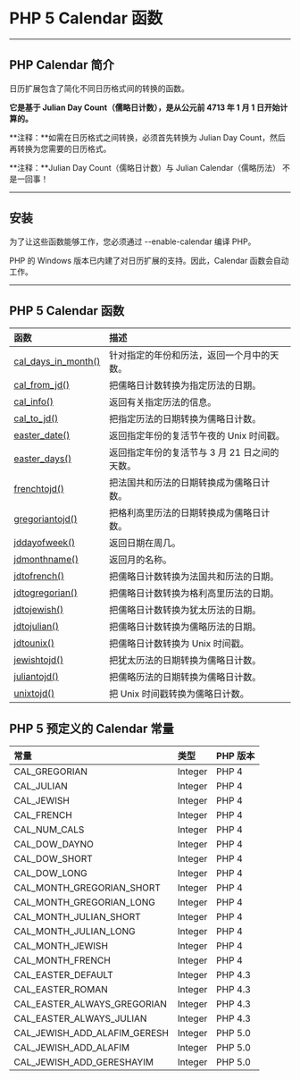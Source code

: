 # PHP 5 Calendar 函数

------

## PHP Calendar 简介

日历扩展包含了简化不同日历格式间的转换的函数。

**它是基于 Julian Day Count（儒略日计数），是从公元前 4713 年 1 月 1 日开始计算的。**

**注释：**如需在日历格式之间转换，必须首先转换为 Julian Day Count，然后再转换为您需要的日历格式。

**注释：**Julian Day Count（儒略日计数）与 Julian Calendar（儒略历法） 不是一回事！

------

## 安装

为了让这些函数能够工作，您必须通过 --enable-calendar 编译 PHP。

PHP 的 Windows 版本已内建了对日历扩展的支持。因此，Calendar 函数会自动工作。

------

## PHP 5 Calendar 函数

| 函数                                                         | 描述                                          |
| :----------------------------------------------------------- | :-------------------------------------------- |
| [cal_days_in_month()](https://www.runoob.com/php/func-cal-cal-days-in-month.html) | 针对指定的年份和历法，返回一个月中的天数。    |
| [cal_from_jd()](https://www.runoob.com/php/func-cal-cal-from-jd.html) | 把儒略日计数转换为指定历法的日期。            |
| [cal_info()](https://www.runoob.com/php/func-cal-cal-info.html) | 返回有关指定历法的信息。                      |
| [cal_to_jd()](https://www.runoob.com/php/func-cal-cal-to-jd.html) | 把指定历法的日期转换为儒略日计数。            |
| [easter_date()](https://www.runoob.com/php/func-cal-easter-date.html) | 返回指定年份的复活节午夜的 Unix 时间戳。      |
| [easter_days()](https://www.runoob.com/php/func-cal-easter-days.html) | 返回指定年份的复活节与 3 月 21 日之间的天数。 |
| [frenchtojd()](https://www.runoob.com/php/func-cal-frenchtojd.html) | 把法国共和历法的日期转换成为儒略日计数。      |
| [gregoriantojd()](https://www.runoob.com/php/func-cal-gregoriantojd.html) | 把格利高里历法的日期转换成为儒略日计数。      |
| [jddayofweek()](https://www.runoob.com/php/func-cal-jddayofweek.html) | 返回日期在周几。                              |
| [jdmonthname()](https://www.runoob.com/php/func-cal-jdmonthname.html) | 返回月的名称。                                |
| [jdtofrench()](https://www.runoob.com/php/func-cal-jdtofrench.html) | 把儒略日计数转换为法国共和历法的日期。        |
| [jdtogregorian()](https://www.runoob.com/php/func-cal-jdtogregorian.html) | 把儒略日计数转换为格利高里历法的日期。        |
| [jdtojewish()](https://www.runoob.com/php/func-cal-jdtojewish.html) | 把儒略日计数转换为犹太历法的日期。            |
| [jdtojulian()](https://www.runoob.com/php/func-cal-jdtojulian.html) | 把儒略日计数转换为儒略历法的日期。            |
| [jdtounix()](https://www.runoob.com/php/func-cal-jdtounix.html) | 把儒略日计数转换为 Unix 时间戳。              |
| [jewishtojd()](https://www.runoob.com/php/func-cal-jewishtojd.html) | 把犹太历法的日期转换为儒略日计数。            |
| [juliantojd()](https://www.runoob.com/php/func-cal-juliantojd.html) | 把儒略历法的日期转换为儒略日计数。            |
| [unixtojd()](https://www.runoob.com/php/func-cal-unixtojd.html) | 把 Unix 时间戳转换为儒略日计数。              |

## PHP 5 预定义的 Calendar 常量

| 常量                         | 类型    | PHP 版本 |
| :--------------------------- | :------ | :------- |
| CAL_GREGORIAN                | Integer | PHP 4    |
| CAL_JULIAN                   | Integer | PHP 4    |
| CAL_JEWISH                   | Integer | PHP 4    |
| CAL_FRENCH                   | Integer | PHP 4    |
| CAL_NUM_CALS                 | Integer | PHP 4    |
| CAL_DOW_DAYNO                | Integer | PHP 4    |
| CAL_DOW_SHORT                | Integer | PHP 4    |
| CAL_DOW_LONG                 | Integer | PHP 4    |
| CAL_MONTH_GREGORIAN_SHORT    | Integer | PHP 4    |
| CAL_MONTH_GREGORIAN_LONG     | Integer | PHP 4    |
| CAL_MONTH_JULIAN_SHORT       | Integer | PHP 4    |
| CAL_MONTH_JULIAN_LONG        | Integer | PHP 4    |
| CAL_MONTH_JEWISH             | Integer | PHP 4    |
| CAL_MONTH_FRENCH             | Integer | PHP 4    |
| CAL_EASTER_DEFAULT           | Integer | PHP 4.3  |
| CAL_EASTER_ROMAN             | Integer | PHP 4.3  |
| CAL_EASTER_ALWAYS_GREGORIAN  | Integer | PHP 4.3  |
| CAL_EASTER_ALWAYS_JULIAN     | Integer | PHP 4.3  |
| CAL_JEWISH_ADD_ALAFIM_GERESH | Integer | PHP 5.0  |
| CAL_JEWISH_ADD_ALAFIM        | Integer | PHP 5.0  |
| CAL_JEWISH_ADD_GERESHAYIM    | Integer | PHP 5.0  |